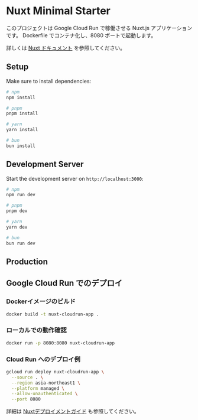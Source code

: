 # Nuxt Minimal Starter


このプロジェクトは Google Cloud Run で稼働させる Nuxt.js アプリケーションです。
Dockerfile でコンテナ化し、8080 ポートで起動します。

詳しくは [Nuxt ドキュメント](https://nuxt.com/docs/getting-started/introduction) を参照してください。

## Setup

Make sure to install dependencies:

```bash
# npm
npm install

# pnpm
pnpm install

# yarn
yarn install

# bun
bun install
```

## Development Server

Start the development server on `http://localhost:3000`:

```bash
# npm
npm run dev

# pnpm
pnpm dev

# yarn
yarn dev

# bun
bun run dev
```

## Production


## Google Cloud Run でのデプロイ

### Dockerイメージのビルド

```bash
docker build -t nuxt-cloudrun-app .
```

### ローカルでの動作確認

```bash
docker run -p 8080:8080 nuxt-cloudrun-app
```

### Cloud Run へのデプロイ例

```bash
gcloud run deploy nuxt-cloudrun-app \
  --source . \
  --region asia-northeast1 \
  --platform managed \
  --allow-unauthenticated \
  --port 8080
```

詳細は [Nuxtデプロイメントガイド](https://nuxt.com/docs/getting-started/deployment) も参照してください。
